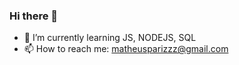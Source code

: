 ### Hi there 👋

- 🌱 I’m currently learning JS, NODEJS, SQL 
- 📫 How to reach me: matheusparizzz@gmail.com
